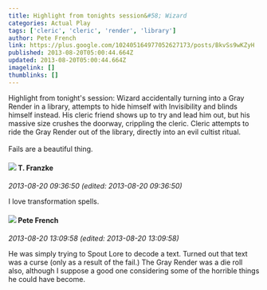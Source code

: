 ```yaml
---
title: Highlight from tonights session&#58; Wizard
categories: Actual Play
tags: ['cleric', 'cleric', 'render', 'library']
author: Pete French
link: https://plus.google.com/102405164977052627173/posts/BkvSs9wKZyH
published: 2013-08-20T05:00:44.664Z
updated: 2013-08-20T05:00:44.664Z
imagelink: []
thumblinks: []
---
```


Highlight from tonight&#39;s session: Wizard accidentally turning into a Gray Render in a library, attempts to hide himself with Invisibility and blinds himself instead. His cleric friend shows up to try and lead him out, but his massive size crushes the doorway, crippling the cleric. Cleric attempts to ride the Gray Render out of the library, directly into an evil cultist ritual.<br /><br />Fails are a beautiful thing.
<div id='comment z13se15xhsqpd1e2023svhhogmzidxwub'>
  <h4><img src='{{site.baseurl}}//images/avatars/110330901807759406775_photo.jpg'> T. Franzke</h4>
      <p><cite>2013-08-20 09:36:50 (edited: 2013-08-20 09:36:50)</cite></p>
        <p>I love transformation spells. </p>
</div>
        

<div id='comment z13se15xhsqpd1e2023svhhogmzidxwub'>
  <h4><img src='{{site.baseurl}}//images/avatars/102405164977052627173_photo.jpg'> Pete French</h4>
      <p><cite>2013-08-20 13:09:58 (edited: 2013-08-20 13:09:58)</cite></p>
        <p>He was simply trying to Spout Lore to decode a text. Turned out that text was a curse (only as a result of the fail.) The Gray Render was a die roll also, although I suppose a good one considering some of the horrible things he could have become.</p>
</div>
        